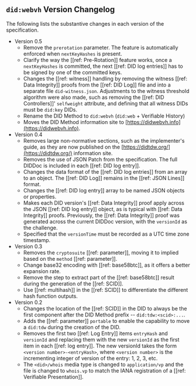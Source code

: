 ## `did:webvh` Version Changelog

The following lists the substantive changes in each version of the specification.

- Version 0.5
  - Remove the `prerotation` parameter. The feature is automatically enforced
    when `nextKeyHashes` is present.
  - Clarify the way the [[ref: Pre-Rotation]] feature works, once a `nextKeyHashes`
    is committed, the next [[ref: DID log entries]] has to be signed by one of the committed keys.
  - Changes the [[ref: witness]] handling by removing the witness [[ref: Data Integrity]]
    proofs from the [[ref: DID Log]] file and into a separate file
    `did-witness.json`. Adjustments to the witness threshold algorithm were also
    made, such as removing the [[ref: DID Controllers]]' `selfweight` attribute,
    and defining that all witness DIDs must be `did:key` DIDs.
  - Rename the DID Method to `did:webvh` (`did:web` + Verifiable History)
  - Moves the DID Method information site to [https://didwebvh.info](https://didwebvh.info).
- Version 0.4
  - Removes large non-normative sections, such as the implementer's guide, as they are now published on the [https://didtdw.org/](https://didtdw.org/) information site.
  - Removes the use of JSON Patch from the specification. The full DIDDoc is included in each [[ref: DID log entry]].
  - Changes the data format of the [[ref: DID log entries]] from an array to an object. The [[ref: DID Log]] remains in the [[ref: JSON Lines]] format.
  - Changes the [[ref: DID log entry]] array to be named JSON objects or properties.
  - Makes each DID version's [[ref: Data Integrity]] proof apply across the JSON
    [[ref: DID log entry]] object, as is typical with [[ref: Data Integrity]] proofs.
    Previously, the [[ref: Data Integrity]] proof was generated across
    the current DIDDoc version, with the `versionId` as the challenge.
  - Specified that the `versionTime` must be recorded as a UTC time zone timestamp.
- Version 0.3
  - Removes the `cryptosuite` [[ref: parameter]], moving it to implied based on the `method` [[ref: parameter]].
  - Change base32 encoding with [[ref: base58btc]], as it offers a better expansion rate.
  - Remove the step to extract part of the [[ref: base58btc]] result during the generation of the [[ref: SCID]].
  - Use [[ref: multihash]] in the [[ref: SCID]] to differentiate the different hash function outputs.
- Version 0.2
  - Changes the location of the [[ref: SCID]] in the DID to always be the first
    component after the DID Method prefix -- `did:tdw:<scid>:...`.
  - Adds the [[ref: parameter]] `portable` to enable the capability to move a
    `did:tdw` during the creation of the DID.
  - Removes the first two [[ref: Log Entry]] items `entryHash` and `versionId`
    and replacing them with the new `versionId` as the first item in each
    [[ref: log entry]]. The new versionId takes the form `<version number>-<entryHash>`,
    where `<version number>` is the incrementing integer of version of the
    entry: 1, 2, 3, etc.
  - The `<did>/whois` media type is changed to `application/vp` and the file is
    changed to `whois.vp` to match the IANA registration of a [[ref: Verifiable Presentation]].
